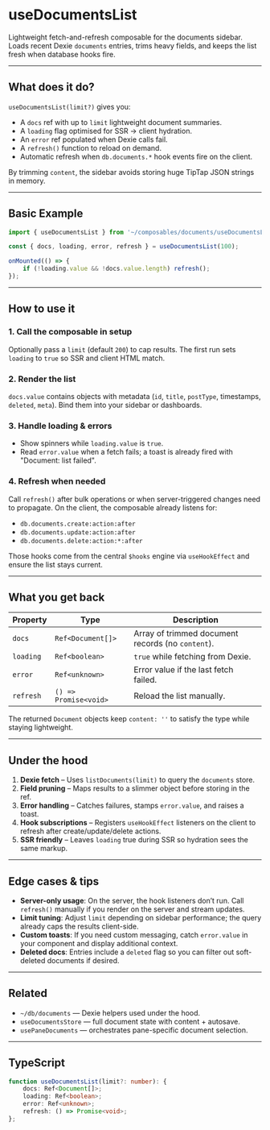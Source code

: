 # useDocumentsList

Lightweight fetch-and-refresh composable for the documents sidebar. Loads recent Dexie `documents` entries, trims heavy fields, and keeps the list fresh when database hooks fire.

---

## What does it do?

`useDocumentsList(limit?)` gives you:

-   A `docs` ref with up to `limit` lightweight document summaries.
-   A `loading` flag optimised for SSR → client hydration.
-   An `error` ref populated when Dexie calls fail.
-   A `refresh()` function to reload on demand.
-   Automatic refresh when `db.documents.*` hook events fire on the client.

By trimming `content`, the sidebar avoids storing huge TipTap JSON strings in memory.

---

## Basic Example

```ts
import { useDocumentsList } from '~/composables/documents/useDocumentsList';

const { docs, loading, error, refresh } = useDocumentsList(100);

onMounted(() => {
    if (!loading.value && !docs.value.length) refresh();
});
```

---

## How to use it

### 1. Call the composable in setup

Optionally pass a `limit` (default `200`) to cap results. The first run sets `loading` to `true` so SSR and client HTML match.

### 2. Render the list

`docs.value` contains objects with metadata (`id`, `title`, `postType`, timestamps, `deleted`, `meta`). Bind them into your sidebar or dashboards.

### 3. Handle loading & errors

-   Show spinners while `loading.value` is `true`.
-   Read `error.value` when a fetch fails; a toast is already fired with "Document: list failed".

### 4. Refresh when needed

Call `refresh()` after bulk operations or when server-triggered changes need to propagate. On the client, the composable already listens for:

-   `db.documents.create:action:after`
-   `db.documents.update:action:after`
-   `db.documents.delete:action:*:after`

Those hooks come from the central `$hooks` engine via `useHookEffect` and ensure the list stays current.

---

## What you get back

| Property | Type | Description |
| --- | --- | --- |
| `docs` | `Ref<Document[]>` | Array of trimmed document records (no `content`). |
| `loading` | `Ref<boolean>` | `true` while fetching from Dexie. |
| `error` | `Ref<unknown>` | Error value if the last fetch failed. |
| `refresh` | `() => Promise<void>` | Reload the list manually. |

The returned `Document` objects keep `content: ''` to satisfy the type while staying lightweight.

---

## Under the hood

1. **Dexie fetch** – Uses `listDocuments(limit)` to query the `documents` store.
2. **Field pruning** – Maps results to a slimmer object before storing in the ref.
3. **Error handling** – Catches failures, stamps `error.value`, and raises a toast.
4. **Hook subscriptions** – Registers `useHookEffect` listeners on the client to refresh after create/update/delete actions.
5. **SSR friendly** – Leaves `loading` true during SSR so hydration sees the same markup.

---

## Edge cases & tips

-   **Server-only usage**: On the server, the hook listeners don’t run. Call `refresh()` manually if you render on the server and stream updates.
-   **Limit tuning**: Adjust `limit` depending on sidebar performance; the query already caps the results client-side.
-   **Custom toasts**: If you need custom messaging, catch `error.value` in your component and display additional context.
-   **Deleted docs**: Entries include a `deleted` flag so you can filter out soft-deleted documents if desired.

---

## Related

-   `~/db/documents` — Dexie helpers used under the hood.
-   `useDocumentsStore` — full document state with content + autosave.
-   `usePaneDocuments` — orchestrates pane-specific document selection.

---

## TypeScript

```ts
function useDocumentsList(limit?: number): {
    docs: Ref<Document[]>;
    loading: Ref<boolean>;
    error: Ref<unknown>;
    refresh: () => Promise<void>;
};
```

